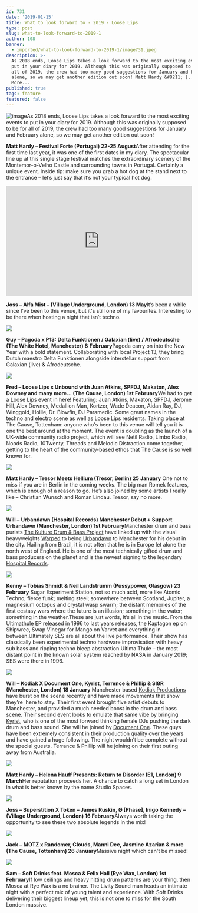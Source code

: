 ```yaml
---
id: 731
date: '2019-01-15'
title: What to look forward to - 2019 - Loose Lips
type: post
slug: what-to-look-forward-to-2019-1
author: 108
banner:
  - imported/what-to-look-forward-to-2019-1/image731.jpeg
description: >-
  As 2018 ends, Loose Lips takes a look forward to the most exciting events to
  put in your diary for 2019. Although this was originally supposed to be for
  all of 2019, the crew had too many good suggestions for January and February
  alone, so we may get another edition out soon! Matt Hardy &#8211; [...]Read
  More...
published: true
tags: feature
featured: false
---
```

![image](../imported/what-to-look-forward-to-2019-1/image731.jpeg)As 2018 ends, Loose Lips takes a look forward to the most exciting events to put in your diary for 2019. Although this was originally supposed to be for all of 2019, the crew had too many good suggestions for January and February alone, so we may get another edition out soon!

**Matt Hardy – Festival Forte (Portugal) 22-25 August**After attending for the first time last year, it was one of the first dates in my diary. The spectacular line up at this single stage festival matches the extraordinary scenery of the Montemor-o-Velho Castle and surrounding towns in Portugal. Certainly a unique event. Inside tip: make sure you grab a hot dog at the stand next to the entrance – let’s just say that it’s not your typical hot dog.

<iframe width='100%' height='300' scrolling='no' frameborder='no' allow='autoplay' src='http://www.youtube.com/embed/XWqzn9UoPOE?wmode=opaque'></iframe>

**Joss – Alfa Mist – (Village Underground, London) 13 May**It’s been a while since I’ve been to this venue, but it's still one of my favourites. Interesting to be there when hosting a night that isn’t techno.

![](/wp-content/uploads/live/img/wysiwyg/5c3ca3dc6910b.jpg)

**Guy – Pagoda x P13: Delta Funktionen / Galaxian (live) / Afrodeutsche (The White Hotel, Manchester) 8** **February**Pagoda carry on into the New Year with a bold statement. Collaborating with local Project 13, they bring Dutch maestro Delta Funktionen alongside interstellar support from Galaxian (live) & Afrodeutsche. 

![](/wp-content/uploads/live/img/wysiwyg/5c3ca40525a6b.png)

**Fred – Loose Lips x Unbound with Juan Atkins, SPFDJ, Makaton, Alex Downey and many more… (The Cause, London) 1st** **February**We had to get a Loose Lips event in here! Featuring: Juan Atkins, Makaton, SPFDJ, Jerome Hill, Alex Downey, Medallion Man, Kortzer, Wade Deacon, Aidan Ray, DJ, Winggold, Hollie, Dr. Blowfin, DJ Paramedic. Some great names in the techno and electro scene as well as Loose Lips residents. Taking place at The Cause, Tottenham: anyone who's been to this venue will tell you it is one the best around at the moment. The event is doubling as the launch of a UK-wide community radio project, which will see Netil Radio, Limbo Radio, Noods Radio, 10Twenty, Threads and Melodic Distraction come together, getting to the heart of the community-based ethos that The Cause is so well known for.

![](/wp-content/uploads/live/img/wysiwyg/5c3ca45cd76cc.jpg)

**Matt Hardy – Tresor Meets Hellium (Tresor, Berlin) 25 January** One not to miss if you are in Berlin in the coming weeks. The big man Romek features, which is enough of a reason to go. He’s also joined by some artists I really like – Christian Wunsch and Roman Lindau. Tresor, say no more.

![](/wp-content/uploads/live/img/wysiwyg/5c3ca471eae02.jpg)

**Will –** **Urbandawn (Hospital Records) Manchester Debut + Support Urbandawn (Manchester, London) 1st February**Manchester drum and bass purists [The Kulture Drum & Bass Project](https://www.facebook.com/kulturednbproject/?fref=gc&dti=2217562211823136&hc_location=ufi) have linked up with the visual heavyweights [Warped](https://www.facebook.com/WarpedEvents/?fref=gc&dti=2217562211823136&hc_location=ufi) to being [Urbandawn](https://www.facebook.com/Urbandawn1/?fref=gc&dti=2217562211823136&hc_location=ufi) to Manchester for his debut in the city. Hailing from Brazil, it is not often that he is in Europe let alone the north west of England. He is one of the most technically gifted drum and bass producers on the planet and is the newest signing to the legendary [Hospital Records](https://www.facebook.com/hospitalrecords/?fref=gc&dti=2217562211823136&hc_location=ufi). 

![](/wp-content/uploads/live/img/wysiwyg/5c3ca4b2d64ee.jpg)

**Kenny – Tobias Shmidt & Neil Landstrumm (Pussypower, Glasgow) 23 February** Sugar Experiment Station, not so much acid, more like Atomic Techno; fierce funk; melting steel; somewhere between Scotland, Jupiter, a magnesium octopus and crystal wasp swarm; the distant memories of the first ecstasy wars where the future is an illusion; something in the water; something in the weather.These are just words, It’s all in the music. From the Ultimathule EP released in 1996 to last years releases, the Kaptagon ep on Shipwrec, Swap Vinegar for Mango on Varvet and everything in between.Ultimately SES are all about the live performance. Their show has classically been experimental techno hardware improvisation with heavy sub bass and ripping techno bleep abstraction.Ultima Thule – the most distant point in the known solar system reached by NASA in January 2019; SES were there in 1996.

![](/wp-content/uploads/live/img/wysiwyg/5c3ca4ff76de2.jpg)

**Will – Kodiak X Document One, Kyrist, Terrence & Phillip & Sl8R (Manchester, London) 18 January** Manchester based [Kodiak Productions](https://www.facebook.com/KodiakProductionsx/?fref=gc&dti=2217562211823136&hc_location=ufi) have burst on the scene recently and have made movements that show they’re  here to stay. Their first event brought five artist debuts to Manchester, and provided a much needed boost in the drum and bass scene. Their second event looks to emulate that same vibe by bringing [Kyrist](https://www.facebook.com/Kyriiist/?fref=gc&dti=2217562211823136&hc_location=ufi), who is one of the most forward thinking female DJs pushing the dark drum and bass sound. She will he joined by [Document One](https://www.facebook.com/DocumentOne/?fref=gc&dti=2217562211823136&hc_location=ufi). These guys have been extremely consistent in their production quality over the years and have gained a huge following. The night wouldn’t be complete without the special guests. Terrance & Phillip will he joining on their first outing away from Australia. 

![](/wp-content/uploads/live/img/wysiwyg/5c3ca520614cb.jpg)

**Matt Hardy – Helena Hauff Presents: Return to Disorder (E1, London) 9 March**Her reputation proceeds her. A chance to catch a long set in London in what is better known by the name Studio Spaces.

![](/wp-content/uploads/live/img/wysiwyg/5c3ca53e83729.jpg)

**Joss – Superstition X Token – James Ruskin, Ø \[Phase\], Inigo Kennedy – (Village Underground, London) 16 February**Always worth taking the opportunity to see these two absolute legends in the mix! 

![](/wp-content/uploads/live/img/wysiwyg/5c3ca5c63463b.jpg)

**Jack –** **MOTZ x Randomer, Clouds, Manni Dee, Jasmine Azarian & more (The Cause, Tottenham) 26 January**Massive night which can't be missed!

![](/wp-content/uploads/live/img/wysiwyg/5c3ca5ed4e798.jpg)

**Sam – Soft Drinks feat. Mosca & Felix Hall (Rye Wax, London) 1st February**If low ceilings and heavy hitting drum patterns are your thing, then Mosca at Rye Wax is a no brainer. The Livity Sound man heads an intimate night with a perfect mix of young talent and experience. With Soft Drinks delivering their biggest lineup yet, this is not one to miss for the South London massive.